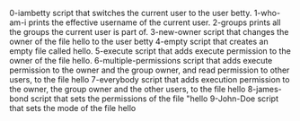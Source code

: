 0-iambetty script that switches the current user to the user betty.
1-who-am-i prints the effective username of the current user.
2-groups prints all the groups the current user is part of.
3-new-owner script that changes the owner of the file hello to the user betty
4-empty script that creates an empty file called hello.
5-execute script that adds execute permission to the owner of the file hello.
6-multiple-permissions script that adds execute permission to the owner and the group owner, and read permission to other users, to the file hello
7-everybody script that adds execution permission to the owner, the group owner and the other users, to the file hello
8-james-bond script that sets the permissions of the file "hello
9-John-Doe script that sets the mode of the file hello  
